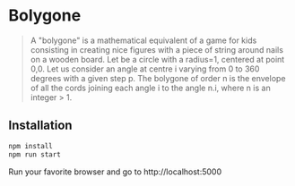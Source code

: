 # Bolygone

> A "bolygone" is a mathematical equivalent of a game for kids consisting
in creating nice figures with a piece of string around  nails on a
wooden board. Let be a circle with a radius=1, centered at point 0,0.
Let us consider an angle at centre i varying from  0 to 360 degrees
with a given step p. The bolygone of order n is the envelope of all the
cords joining each angle i to the angle n.i, where n is an integer > 1.

## Installation

```js
npm install
npm run start
```
Run your favorite browser and go to http://localhost:5000